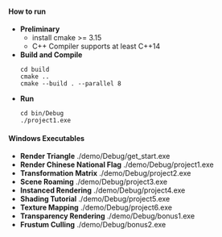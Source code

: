 #### How to run
+ **Preliminary**
    + install cmake >= 3.15
    + C++ Compiler supports at least C++14
+ **Build and Compile**
    ```shell
    cd build
    cmake ..
    cmake --build . --parallel 8
    ```
+ **Run**
    ```shell
    cd bin/Debug
    ./project1.exe
    ```

#### Windows Executables
+ **Render Triangle**
    ./demo/Debug/get_start.exe
+ **Render Chinese National Flag**
    ./demo/Debug/project1.exe
+ **Transformation Matrix**
    ./demo/Debug/project2.exe
+ **Scene Roaming**
    ./demo/Debug/project3.exe
+ **Instanced Rendering**
    ./demo/Debug/project4.exe
+ **Shading Tutorial**
    ./demo/Debug/project5.exe
+ **Texture Mapping**
    ./demo/Debug/project6.exe
+ **Transparency Rendering**
    ./demo/Debug/bonus1.exe
+ **Frustum Culling**
    ./demo/Debug/bonus2.exe